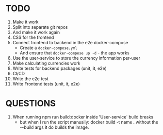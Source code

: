# TODO

1. Make it work
1. Split into separate git repos
1. And make it work again
1. CSS for the frontend
1. Connect frontend to backend in the e2e docker-compose
   * Create a `docker-compose.yml`
   * And ensure that `docker-compose up -d` - the app works
1. Use the user-service to store the currency information per-user
1. Make calculating currencies work
1. Write tests for backend packages (unit, it, e2e)
1. CI/CD
1. Write the e2e test
1. Write Frontend tests (unit, it, e2e)


# QUESTIONS

1. When running npm run build:docker inside 'User-service' build breaks
    * but when I run the script manually: docker build -t name . without the --build args it do builds the image.